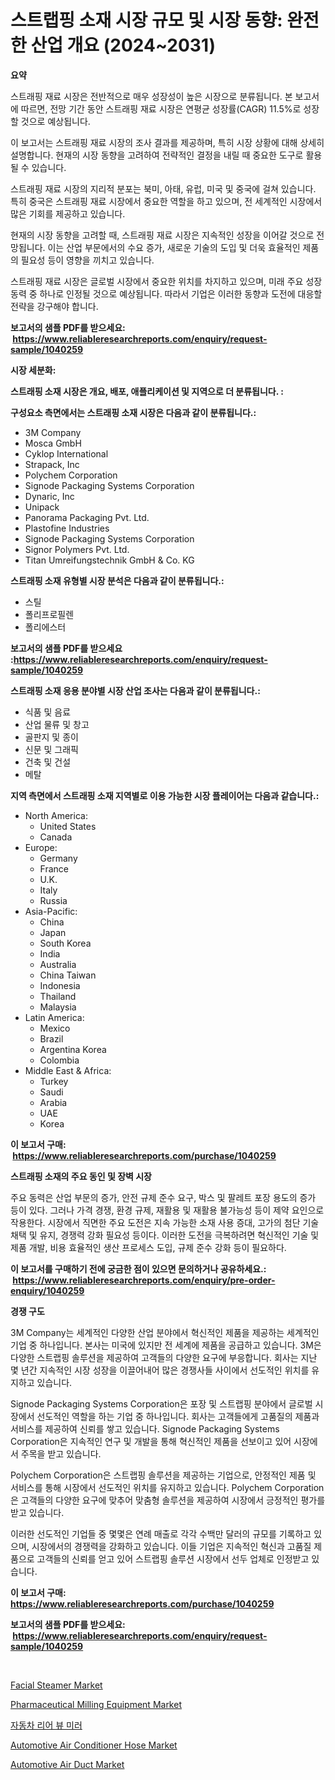 <p><h1>스트랩핑 소재 시장 규모 및 시장 동향: 완전한 산업 개요 (2024~2031)</h1></p><p><strong>요약</strong></p>
<p><p>스트래핑 재료 시장은 전반적으로 매우 성장성이 높은 시장으로 분류됩니다. 본 보고서에 따르면, 전망 기간 동안 스트래핑 재료 시장은 연평균 성장률(CAGR) 11.5%로 성장할 것으로 예상됩니다. </p><p>이 보고서는 스트래핑 재료 시장의 조사 결과를 제공하며, 특히 시장 상황에 대해 상세히 설명합니다. 현재의 시장 동향을 고려하여 전략적인 결정을 내릴 때 중요한 도구로 활용될 수 있습니다. </p><p>스트래핑 재료 시장의 지리적 분포는 북미, 아태, 유럽, 미국 및 중국에 걸쳐 있습니다. 특히 중국은 스트래핑 재료 시장에서 중요한 역할을 하고 있으며, 전 세계적인 시장에서 많은 기회를 제공하고 있습니다.</p><p>현재의 시장 동향을 고려할 때, 스트래핑 재료 시장은 지속적인 성장을 이어갈 것으로 전망됩니다. 이는 산업 부문에서의 수요 증가, 새로운 기술의 도입 및 더욱 효율적인 제품의 필요성 등이 영향을 끼치고 있습니다.</p><p>스트래핑 재료 시장은 글로벌 시장에서 중요한 위치를 차지하고 있으며, 미래 주요 성장 동력 중 하나로 인정될 것으로 예상됩니다. 따라서 기업은 이러한 동향과 도전에 대응할 전략을 강구해야 합니다.</p></p>
<p><strong>보고서의 샘플 PDF를 받으세요: &nbsp;<a href="https://www.reliableresearchreports.com/enquiry/request-sample/1040259">https://www.reliableresearchreports.com/enquiry/request-sample/1040259</a></strong></p>
<p><strong>시장 세분화:</strong></p>
<p><strong> 스트래핑 소재 시장은 개요, 배포, 애플리케이션 및 지역으로 더 분류됩니다. :</strong></p>
<p><strong>구성요소 측면에서는 스트래핑 소재 시장은 다음과 같이 분류됩니다.:</strong></p>
<p><ul><li>3M Company</li><li>Mosca GmbH</li><li>Cyklop International</li><li>Strapack, Inc</li><li>Polychem Corporation</li><li>Signode Packaging Systems Corporation</li><li>Dynaric, Inc</li><li>Unipack</li><li>Panorama Packaging Pvt. Ltd.</li><li>Plastofine Industries</li><li>Signode Packaging Systems Corporation</li><li>Signor Polymers Pvt. Ltd.</li><li>Titan Umreifungstechnik GmbH & Co. KG</li></ul></p>
<p><strong> 스트래핑 소재 유형별 시장 분석은 다음과 같이 분류됩니다.:</strong></p>
<p><ul><li>스틸</li><li>폴리프로필렌</li><li>폴리에스터</li></ul></p>
<p><strong>보고서의 샘플 PDF를 받으세요 :<a href="https://www.reliableresearchreports.com/enquiry/request-sample/1040259">https://www.reliableresearchreports.com/enquiry/request-sample/1040259</a></strong></p>
<p><strong> 스트래핑 소재 응용 분야별 시장 산업 조사는 다음과 같이 분류됩니다.:</strong></p>
<p><ul><li>식품 및 음료</li><li>산업 물류 및 창고</li><li>골판지 및 종이</li><li>신문 및 그래픽</li><li>건축 및 건설</li><li>메탈</li></ul></p>
<p><strong>지역 측면에서 스트래핑 소재 지역별로 이용 가능한 시장 플레이어는 다음과 같습니다.:</strong></p>
<p><ul>
    <li>
        North America:
        <ul>
            <li>United States</li>
            <li>Canada</li>
        </ul>
    </li>
    <li>
        Europe:
        <ul>
            <li>Germany</li>
            <li>France</li>
            <li>U.K.</li>
            <li>Italy</li>
            <li>Russia</li>
        </ul>
    </li>
    <li>
        Asia-Pacific:
        <ul>
            <li>China</li>
            <li>Japan</li>
            <li>South Korea</li>
            <li>India</li>
            <li>Australia</li>
            <li>China Taiwan</li>
            <li>Indonesia</li>
            <li>Thailand</li>
            <li>Malaysia</li>
        </ul>
    </li>
    <li>
        Latin America:
        <ul>
            <li>Mexico</li>
            <li>Brazil</li>
            <li>Argentina Korea</li>
            <li>Colombia</li>
        </ul>
    </li>
    <li>
        Middle East & Africa:
        <ul>
            <li>Turkey</li>
            <li>Saudi</li>
            <li>Arabia</li>
            <li>UAE</li>
            <li>Korea</li>
        </ul>
    </li>
    </ul></p>
<p><strong>이 보고서 구매: &nbsp;<a href="https://www.reliableresearchreports.com/purchase/1040259">https://www.reliableresearchreports.com/purchase/1040259</a></strong></p>
<p><strong>스트래핑 소재의 주요 동인 및 장벽 시장</strong></p>
<p><p>주요 동력은 산업 부문의 증가, 안전 규제 준수 요구, 박스 및 팔레트 포장 용도의 증가 등이 있다. 그러나 가격 경쟁, 환경 규제, 재활용 및 재활용 불가능성 등이 제약 요인으로 작용한다. 시장에서 직면한 주요 도전은 지속 가능한 소재 사용 증대, 고가의 첨단 기술 채택 및 유지, 경쟁력 강화 필요성 등이다. 이러한 도전을 극복하려면 혁신적인 기술 및 제품 개발, 비용 효율적인 생산 프로세스 도입, 규제 준수 강화 등이 필요하다.</p></p>
<p><strong>이 보고서를 구매하기 전에 궁금한 점이 있으면 문의하거나 공유하세요.: &nbsp;<a href="https://www.reliableresearchreports.com/enquiry/pre-order-enquiry/1040259">https://www.reliableresearchreports.com/enquiry/pre-order-enquiry/1040259</a></strong></p>
<p><strong>경쟁 구도</strong></p>
<p><p>3M Company는 세계적인 다양한 산업 분야에서 혁신적인 제품을 제공하는 세계적인 기업 중 하나입니다. 본사는 미국에 있지만 전 세계에 제품을 공급하고 있습니다. 3M은 다양한 스트랩핑 솔루션을 제공하여 고객들의 다양한 요구에 부응합니다. 회사는 지난 몇 년간 지속적인 시장 성장을 이끌어내어 많은 경쟁사들 사이에서 선도적인 위치를 유지하고 있습니다. </p><p>Signode Packaging Systems Corporation은 포장 및 스트랩핑 분야에서 글로벌 시장에서 선도적인 역할을 하는 기업 중 하나입니다. 회사는 고객들에게 고품질의 제품과 서비스를 제공하여 신뢰를 쌓고 있습니다. Signode Packaging Systems Corporation은 지속적인 연구 및 개발을 통해 혁신적인 제품을 선보이고 있어 시장에서 주목을 받고 있습니다.</p><p>Polychem Corporation은 스트랩핑 솔루션을 제공하는 기업으로, 안정적인 제품 및 서비스를 통해 시장에서 선도적인 위치를 유지하고 있습니다. Polychem Corporation은 고객들의 다양한 요구에 맞추어 맞춤형 솔루션을 제공하여 시장에서 긍정적인 평가를 받고 있습니다.</p><p>이러한 선도적인 기업들 중 몇몇은 연례 매출로 각각 수백만 달러의 규모를 기록하고 있으며, 시장에서의 경쟁력을 강화하고 있습니다. 이들 기업은 지속적인 혁신과 고품질 제품으로 고객들의 신뢰를 얻고 있어 스트랩핑 솔루션 시장에서 선두 업체로 인정받고 있습니다.</p></p>
<p><strong>이 보고서 구매: &nbsp; <a href="https://www.reliableresearchreports.com/purchase/1040259">https://www.reliableresearchreports.com/purchase/1040259</a></strong></p>
<p><strong>보고서의 샘플 PDF를 받으세요: &nbsp;<a href="https://www.reliableresearchreports.com/enquiry/request-sample/1040259">https://www.reliableresearchreports.com/enquiry/request-sample/1040259</a></strong><strong></strong></p>
<p>&nbsp;</p>
<p><p><a href="https://github.com/yoshih12/Market-Research-Report-List-2/blob/main/facial-steamer-market.md">Facial Steamer Market</a></p><p><a href="https://issuu.com/reportprime-2/docs/pharmaceutical-milling-equipment-market-size-2030.">Pharmaceutical Milling Equipment Market</a></p><p><a href="https://github.com/nuekbpymrrz5/Market-Research-Report-List-1/blob/main/34561204200.md">자동차 리어 뷰 미러</a></p><p><a href="https://automatic-knee-4c7.notion.site/Automotive-Air-Conditioner-Hose-Market-Insights-Market-Players-and-Forecast-Till-2031-77ce7cd1ac4848e795a659024fe59d5a">Automotive Air Conditioner Hose Market</a></p><p><a href="https://sulfuric-clavicle-d39.notion.site/Automotive-Air-Duct-Market-Provides-Detailed-Segmentation-of-this-Market-based-on-Type-Application--fe4271f218924334a5f2c150694119a8">Automotive Air Duct Market</a></p></p>
